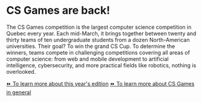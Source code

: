 # CS Games are back!

The CS Games competition is the largest computer science competition in Quebec every year. Each mid-March, it brings together between twenty and thirty teams of ten undergraduate students from a dozen North-American universities. Their goal? To win the grand CS Cup. To determine the winners, teams compete in challenging competitions covering all areas of computer science: from web and mobile development to artificial intelligence, cybersecurity, and more practical fields like robotics, nothing is overlooked.

[⏩️ To learn more about this year's edition](https://2025.csgames.org)
[⏩️ To learn more about CS Games in general](https://csgames.org)